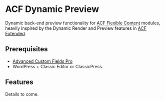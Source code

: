 # ACF Dynamic Preview

Dynamic back-end preview functionality for [ACF Flexible Content](https://www.advancedcustomfields.com/resources/flexible-content/) modules, heavily inspired by the Dynamic Render and Preview features in [ACF Extended](https://www.acf-extended.com/features/fields/flexible-content/dynamic-render).

## Prerequisites 
- [Advanced Custom Fields Pro](https://www.advancedcustomfields.com/pro/) 
- WordPress + Classic Editor or ClassicPress.

## Features

Details to come.
